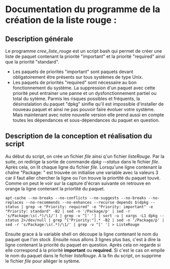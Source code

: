 # Documentation du programme de la création de la liste rouge :

## Description générale
Le programme _cree\_liste\_rouge_ est un script bash qui permet de créer une liste de paquet contenant la priorité "important" et la priorité "required" ainsi que la priorité "standard".  
- Les paquets de priorités "important" sont paquets devant obligatoirement être présents sur tous systèmes de type Unix.
- Les paquets de priorités "required" sont nécessaire au bon fonctionnement du système. La suppression d'un paquet avec cette priorité peut entrainer une panne et un dysfonctionnement partiel ou total du sytème. Parmis les risques possibles et fréquents, la désinstalation du paquet "dpkg" sinifie qu'il est impossible d'installer de nouveau paquet et ainsi ne pas pouvoir faire évoluer votre système. Mais maintenant avec notre nouvelle version elle prend aussi en compte toutes les dépendances et sous-dépendances du paquet en question.

## Description de la conception et réalisation du script
Au début du script, on crée un fichier _file_ ainsi q'un fichier _listeRouge_. Par la suite, on redirige la sortie de commande _dpkg --status_ dans le fichier _file_. Après cela, on lit chaque ligne du fichier _file_. Lorsqu'une ligne contenant la chaîne "Package: " est trouvée on initialise une variable avec la valeurs 3 car il faut aller chercher la ligne ou l'on trouve la priortité du paquet touvé. Comme on peut le voir sur la capture d'écran suivante on retrouve en orange la ligne contenant la priortité du paquet.

```
apt-cache --no-breaks --no-conflicts --no-suggests --no-breaks --no-replaces --no-recommends --no-enhances --recurse depends $(dpkg --status | grep -e "Priority: required" -e "Priority: important" -e "Priority: standard" -B2 | sed -n '/Package/p' | sed -r 's/Package:\s(.*)/\1/') | grep -v ^[' '] | sort -u | xargs -L1 dpkg --status 2>/dev/null | grep ^["Priority:"].* -B2 | sed -n '/Package/p' | sed -r 's/Package:\s(.*)/\1/' | grep -v ^[' '] > ListeRouge
```

Ensuite grace à la variable shell on découpe la ligne contenant le nom du paquet que l'on stock .Ensuite nous allons 3 lignes plus bas, c'est à dire la ligne contenant la priorité du paquet en question. Après cela on regarde si elle correspond à la priorité **important** ou **required**. Si c'est le cas on empile le nom du paquet dans le fichier _listeRouge_. A la fin du script, on supprime le fichier _file_ pour alléger le sytème.
